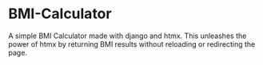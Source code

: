 # BMI-Calculator

A simple BMI Calculator made with django and htmx. This unleashes the power of htmx by returning BMI results without reloading or redirecting the page.    
